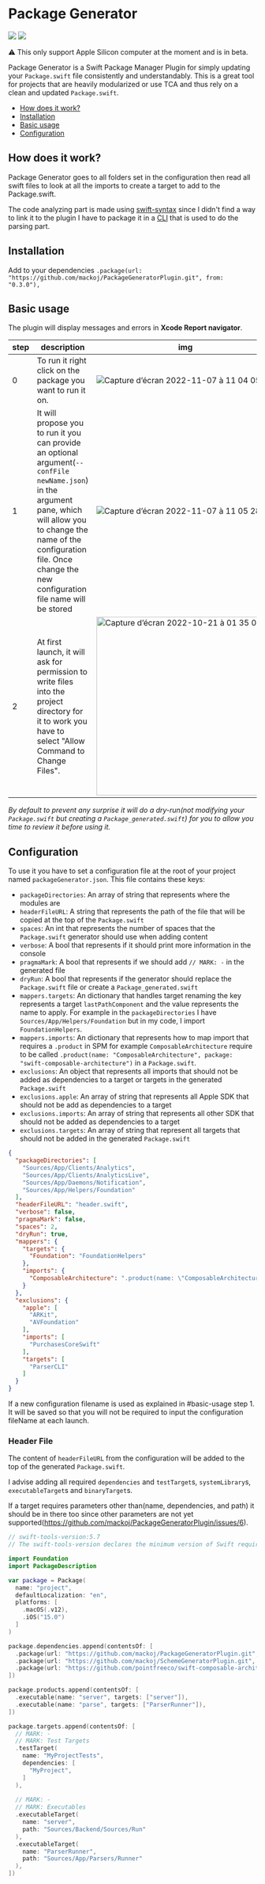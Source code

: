 # Package Generator

[![](https://img.shields.io/endpoint?url=https%3A%2F%2Fswiftpackageindex.com%2Fapi%2Fpackages%2Fmackoj%2FPackageGeneratorPlugin%2Fbadge%3Ftype%3Dswift-versions)](https://swiftpackageindex.com/mackoj/PackageGeneratorPlugin)
[![](https://img.shields.io/endpoint?url=https%3A%2F%2Fswiftpackageindex.com%2Fapi%2Fpackages%2Fmackoj%2FPackageGeneratorPlugin%2Fbadge%3Ftype%3Dplatforms)](https://swiftpackageindex.com/mackoj/PackageGeneratorPlugin)

⚠️ This only support Apple Silicon computer at the moment and is in beta.

Package Generator is a Swift Package Manager Plugin for simply updating your `Package.swift` file consistently and understandably. This is a great tool for projects that are heavily modularized or use TCA and thus rely on a clean and updated `Package.swift`.

* [How does it work?](#how-does-it-work)
* [Installation](#installation)
* [Basic usage](#basic-usage)
* [Configuration](#configuration)

## How does it work?

Package Generator goes to all folders set in the configuration then read all swift files to look at all the imports to create a target to add to the Package.swift.

The code analyzing part is made using [swift-syntax](https://github.com/apple/swift-syntax.git) since I didn't find a way to link it to the plugin I have to package it in a [CLI](https://github.com/mackoj/PackageGeneratorCLI) that is used to do the parsing part.

## Installation

Add to your dependencies `.package(url: "https://github.com/mackoj/PackageGeneratorPlugin.git", from: "0.3.0"),`

## Basic usage

The plugin will display messages and errors in **Xcode Report navigator**. 

| step | description | img |
| --- | --- | --- |
| 0 | To run it right click on the package you want to run it on. | ![Capture d’écran 2022-11-07 à 11 04 05](https://user-images.githubusercontent.com/661647/200282866-d509a44e-df6b-4fc5-aab1-5fe1aeba2c1c.png) |
| 1 | It will propose you to run it you can provide an optional argument(`--confFile newName.json`) in the argument pane, which will allow you to change the name of the configuration file. Once change the new configuration file name will be stored | ![Capture d’écran 2022-11-07 à 11 05 28](https://user-images.githubusercontent.com/661647/200283337-b89744f5-6b90-4a29-8744-6a5210293146.png) |
| 2 | At first launch, it will ask for permission to write files into the project directory for it to work you have to select "Allow Command to Change Files". | <img width="361" alt="Capture d’écran 2022-10-21 à 01 35 07" src="https://user-images.githubusercontent.com/661647/200274173-e3e1e1f7-9d93-4a5e-ac4e-062e6cbc5200.png"> |

_By default to prevent any surprise it will do a dry-run(not modifying your `Package.swift` but creating a `Package_generated.swift`) for you to allow you time to review it before using it._

## Configuration

To use it you have to set a configuration file at the root of your project named `packageGenerator.json`.
This file contains these keys:
- `packageDirectories`: An array of string that represents where the modules are
- `headerFileURL`: A string that represents the path of the file that will be copied at the top of the `Package.swift`
- `spaces`: An int that represents the number of spaces that the `Package.swift` generator should use when adding content
- `verbose`: A bool that represents if it should print more information in the console
- `pragmaMark`: A bool that represents if we should add `// MARK: -` in the generated file
- `dryRun`: A bool that represents if the generator should replace the `Package.swift` file or create a `Package_generated.swift`
- `mappers.targets`: An dictionary that handles target renaming the key represents a target `lastPathComponent` and the value represents the name to apply. For example in the `packageDirectories` I have `Sources/App/Helpers/Foundation` but in my code, I import `FoundationHelpers`.
- `mappers.imports`: An dictionary that represents how to map import that requires a `.product` in SPM for example `ComposableArchitecture` require to be called `.product(name: "ComposableArchitecture", package: "swift-composable-architecture")` in a `Package.swift`.
- `exclusions`: An object that represents all imports that should not be added as dependencies to a target or targets in the generated `Package.swift`
- `exclusions.apple`: An array of string that represents all Apple SDK that should not be add as dependencies to a target
- `exclusions.imports`: An array of string that represents all other SDK that should not be added as dependencies to a target
- `exclusions.targets`: An array of string that represent all targets that should not be added in the generated `Package.swift`

```json
{
  "packageDirectories": [
    "Sources/App/Clients/Analytics",
    "Sources/App/Clients/AnalyticsLive",
    "Sources/App/Daemons/Notification",
    "Sources/App/Helpers/Foundation"
  ],
  "headerFileURL": "header.swift",
  "verbose": false,
  "pragmaMark": false,
  "spaces": 2,
  "dryRun": true,
  "mappers": {
    "targets": {
      "Foundation": "FoundationHelpers"
    },
    "imports": {
      "ComposableArchitecture": ".product(name: \"ComposableArchitecture\", package: \"swift-composable-architecture\")"
    }
  },
  "exclusions": {
    "apple": [
      "ARKit",
      "AVFoundation"
    ],
    "imports": [
      "PurchasesCoreSwift"
    ],
    "targets": [
      "ParserCLI"
    ]
  }
}
```

If a new configuration filename is used as explained in #basic-usage step 1. It will be saved so that you will not be required to input the configuration fileName at each launch. 


### Header File

The content of `headerFileURL` from the configuration will be added to the top of the generated `Package.swift`.

I advise adding all required `dependencies` and `testTarget`s, `systemLibrary`s, `executableTarget`s and `binaryTarget`s.

If a target requires parameters other than(name, dependencies, and path) it should be in there too since other parameters are not yet supported(https://github.com/mackoj/PackageGeneratorPlugin/issues/6).

```swift
// swift-tools-version:5.7
// The swift-tools-version declares the minimum version of Swift required to build this package.

import Foundation
import PackageDescription

var package = Package(
  name: "project",
  defaultLocalization: "en",
  platforms: [
    .macOS(.v12),
    .iOS("15.0")
  ]
)

package.dependencies.append(contentsOf: [
  .package(url: "https://github.com/mackoj/PackageGeneratorPlugin.git", from: "0.3.0"),
  .package(url: "https://github.com/mackoj/SchemeGeneratorPlugin.git", from: "0.5.5"),
  .package(url: "https://github.com/pointfreeco/swift-composable-architecture.git", from: "0.45.0"),
])

package.products.append(contentsOf: [
  .executable(name: "server", targets: ["server"]),
  .executable(name: "parse", targets: ["ParserRunner"]),
])

package.targets.append(contentsOf: [
  // MARK: -
  // MARK: Test Targets
  .testTarget(
    name: "MyProjectTests",
    dependencies: [
      "MyProject",
    ]
  ),
  
  // MARK: -
  // MARK: Executables
  .executableTarget(
    name: "server",
    path: "Sources/Backend/Sources/Run"
  ),
  .executableTarget(
    name: "ParserRunner",
    path: "Sources/App/Parsers/Runner"
  ),
])
```
